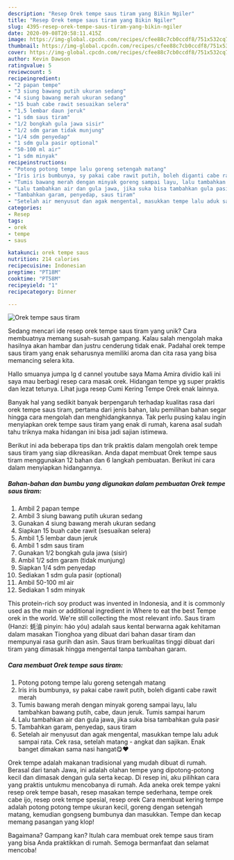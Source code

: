 ```yaml
---
description: "Resep Orek tempe saus tiram yang Bikin Ngiler"
title: "Resep Orek tempe saus tiram yang Bikin Ngiler"
slug: 4395-resep-orek-tempe-saus-tiram-yang-bikin-ngiler
date: 2020-09-08T20:58:11.415Z
image: https://img-global.cpcdn.com/recipes/cfee88c7cb0ccdf8/751x532cq70/orek-tempe-saus-tiram-foto-resep-utama.jpg
thumbnail: https://img-global.cpcdn.com/recipes/cfee88c7cb0ccdf8/751x532cq70/orek-tempe-saus-tiram-foto-resep-utama.jpg
cover: https://img-global.cpcdn.com/recipes/cfee88c7cb0ccdf8/751x532cq70/orek-tempe-saus-tiram-foto-resep-utama.jpg
author: Kevin Dawson
ratingvalue: 5
reviewcount: 5
recipeingredient:
- "2 papan tempe"
- "3 siung bawang putih ukuran sedang"
- "4 siung bawang merah ukuran sedang"
- "15 buah cabe rawit sesuaikan selera"
- "1,5 lembar daun jeruk"
- "1 sdm saus tiram"
- "1/2 bongkah gula jawa sisir"
- "1/2 sdm garam tidak munjung"
- "1/4 sdm penyedap"
- "1 sdm gula pasir optional"
- "50-100 ml air"
- "1 sdm minyak"
recipeinstructions:
- "Potong potong tempe lalu goreng setengah matang"
- "Iris iris bumbunya, sy pakai cabe rawit putih, boleh diganti cabe rawit merah"
- "Tumis bawang merah dengan minyak goreng sampai layu, lalu tambahkan bawang putih, cabe, daun jeruk. Tumis sampai harum"
- "Lalu tambahkan air dan gula jawa, jika suka bisa tambahkan gula pasir"
- "Tambahkan garam, penyedap, saus tiram"
- "Setelah air menyusut dan agak mengental, masukkan tempe lalu aduk sampai rata. Cek rasa, setelah matang - angkat dan sajikan. Enak banget dimakan sama nasi hangat😋❤"
categories:
- Resep
tags:
- orek
- tempe
- saus

katakunci: orek tempe saus 
nutrition: 214 calories
recipecuisine: Indonesian
preptime: "PT18M"
cooktime: "PT58M"
recipeyield: "1"
recipecategory: Dinner

---
```



![Orek tempe saus tiram](https://img-global.cpcdn.com/recipes/cfee88c7cb0ccdf8/751x532cq70/orek-tempe-saus-tiram-foto-resep-utama.jpg)

Sedang mencari ide resep orek tempe saus tiram yang unik? Cara membuatnya memang susah-susah gampang. Kalau salah mengolah maka hasilnya akan hambar dan justru cenderung tidak enak. Padahal orek tempe saus tiram yang enak seharusnya memiliki aroma dan cita rasa yang bisa memancing selera kita.

Hallo smuanya jumpa lg d cannel youtube saya Mama Amira dividio kali ini saya mau berbagi resep cara masak orek. Hidangan tempe yg super praktis dan lezat tetunya. Lihat juga resep Cumi Kering Tempe Orek enak lainnya.

Banyak hal yang sedikit banyak berpengaruh terhadap kualitas rasa dari orek tempe saus tiram, pertama dari jenis bahan, lalu pemilihan bahan segar hingga cara mengolah dan menghidangkannya. Tak perlu pusing kalau ingin menyiapkan orek tempe saus tiram yang enak di rumah, karena asal sudah tahu triknya maka hidangan ini bisa jadi sajian istimewa.


Berikut ini ada beberapa tips dan trik praktis dalam mengolah orek tempe saus tiram yang siap dikreasikan. Anda dapat membuat Orek tempe saus tiram menggunakan 12 bahan dan 6 langkah pembuatan. Berikut ini cara dalam menyiapkan hidangannya.

<!--inarticleads1-->

##### Bahan-bahan dan bumbu yang digunakan dalam pembuatan Orek tempe saus tiram:

1. Ambil 2 papan tempe
1. Ambil 3 siung bawang putih ukuran sedang
1. Gunakan 4 siung bawang merah ukuran sedang
1. Siapkan 15 buah cabe rawit (sesuaikan selera)
1. Ambil 1,5 lembar daun jeruk
1. Ambil 1 sdm saus tiram
1. Gunakan 1/2 bongkah gula jawa (sisir)
1. Ambil 1/2 sdm garam (tidak munjung)
1. Siapkan 1/4 sdm penyedap
1. Sediakan 1 sdm gula pasir (optional)
1. Ambil 50-100 ml air
1. Sediakan 1 sdm minyak


This protein-rich soy product was invented in Indonesia, and it is commonly used as the main or additional ingredient in Where to eat the best Tempe orek in the world. We&#39;re still collecting the most relevant info. Saus tiram (Hanzi: 蚝油 pinyin: háo yóu) adalah saus kental berwarna agak kehitaman dalam masakan Tionghoa yang dibuat dari bahan dasar tiram dan mempunyai rasa gurih dan asin. Saus tiram berkualitas tinggi dibuat dari tiram yang dimasak hingga mengental tanpa tambahan garam. 

<!--inarticleads2-->

##### Cara membuat Orek tempe saus tiram:

1. Potong potong tempe lalu goreng setengah matang
1. Iris iris bumbunya, sy pakai cabe rawit putih, boleh diganti cabe rawit merah
1. Tumis bawang merah dengan minyak goreng sampai layu, lalu tambahkan bawang putih, cabe, daun jeruk. Tumis sampai harum
1. Lalu tambahkan air dan gula jawa, jika suka bisa tambahkan gula pasir
1. Tambahkan garam, penyedap, saus tiram
1. Setelah air menyusut dan agak mengental, masukkan tempe lalu aduk sampai rata. Cek rasa, setelah matang - angkat dan sajikan. Enak banget dimakan sama nasi hangat😋❤


Orek tempe adalah makanan tradisional yang mudah dibuat di rumah. Berasal dari tanah Jawa, ini adalah olahan tempe yang dipotong-potong kecil dan dimasak dengan gula serta kecap. Di resep ini, aku pilihkan cara yang praktis untukmu mencobanya di rumah. Ada aneka orek tempe yakni resep orek tempe basah, resep masakan tempe sederhana, tempe orek cabe ijo, resep orek tempe spesial, resep orek Cara membuat kering tempe adalah potong potong tempe ukuran kecil, goreng dengan setengah matang, kemudian gongseng bumbunya dan masukkan. Tempe dan kecap memang pasangan yang klop! 

Bagaimana? Gampang kan? Itulah cara membuat orek tempe saus tiram yang bisa Anda praktikkan di rumah. Semoga bermanfaat dan selamat mencoba!

